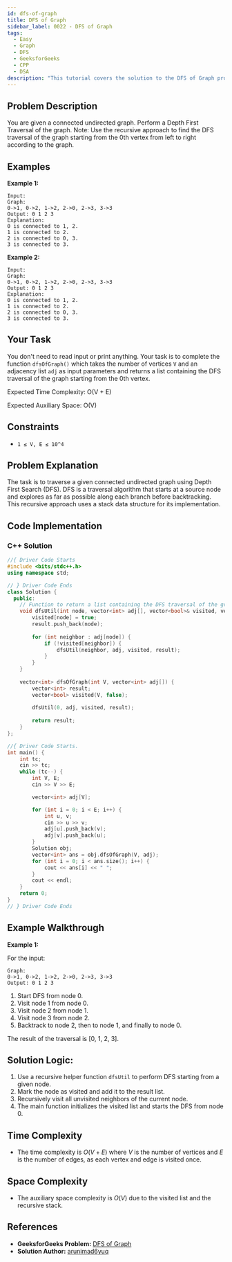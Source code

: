 ```yaml
---
id: dfs-of-graph
title: DFS of Graph
sidebar_label: 0022 - DFS of Graph
tags:
  - Easy
  - Graph
  - DFS
  - GeeksforGeeks
  - CPP
  - DSA
description: "This tutorial covers the solution to the DFS of Graph problem from the GeeksforGeeks website, featuring implementations in C++."
---
```

## Problem Description

You are given a connected undirected graph. Perform a Depth First Traversal of the graph.
Note: Use the recursive approach to find the DFS traversal of the graph starting from the 0th vertex from left to right according to the graph.

## Examples

**Example 1:**

```
Input:
Graph: 
0->1, 0->2, 1->2, 2->0, 2->3, 3->3
Output: 0 1 2 3
Explanation: 
0 is connected to 1, 2.
1 is connected to 2.
2 is connected to 0, 3.
3 is connected to 3.
```

**Example 2:**

```
Input:
Graph: 
0->1, 0->2, 1->2, 2->0, 2->3, 3->3
Output: 0 1 2 3
Explanation: 
0 is connected to 1, 2.
1 is connected to 2.
2 is connected to 0, 3.
3 is connected to 3.
```

## Your Task

You don't need to read input or print anything. Your task is to complete the function `dfsOfGraph()` which takes the number of vertices `V` and an adjacency list `adj` as input parameters and returns a list containing the DFS traversal of the graph starting from the 0th vertex.

Expected Time Complexity: O(V + E)

Expected Auxiliary Space: O(V)

## Constraints

* `1 ≤ V, E ≤ 10^4`

## Problem Explanation

The task is to traverse a given connected undirected graph using Depth First Search (DFS). DFS is a traversal algorithm that starts at a source node and explores as far as possible along each branch before backtracking. This recursive approach uses a stack data structure for its implementation.

## Code Implementation

### C++ Solution

```cpp
//{ Driver Code Starts
#include <bits/stdc++.h>
using namespace std;

// } Driver Code Ends
class Solution {
  public:
    // Function to return a list containing the DFS traversal of the graph.
    void dfsUtil(int node, vector<int> adj[], vector<bool>& visited, vector<int>& result) {
        visited[node] = true;
        result.push_back(node);
        
        for (int neighbor : adj[node]) {
            if (!visited[neighbor]) {
                dfsUtil(neighbor, adj, visited, result);
            }
        }
    }
    
    vector<int> dfsOfGraph(int V, vector<int> adj[]) {
        vector<int> result;
        vector<bool> visited(V, false);
        
        dfsUtil(0, adj, visited, result);
        
        return result;
    }
};

//{ Driver Code Starts.
int main() {
    int tc;
    cin >> tc;
    while (tc--) {
        int V, E;
        cin >> V >> E;

        vector<int> adj[V];

        for (int i = 0; i < E; i++) {
            int u, v;
            cin >> u >> v;
            adj[u].push_back(v);
            adj[v].push_back(u);
        }
        Solution obj;
        vector<int> ans = obj.dfsOfGraph(V, adj);
        for (int i = 0; i < ans.size(); i++) {
            cout << ans[i] << " ";
        }
        cout << endl;
    }
    return 0;
}
// } Driver Code Ends
```

## Example Walkthrough

**Example 1:**

For the input:
```
Graph: 
0->1, 0->2, 1->2, 2->0, 2->3, 3->3
Output: 0 1 2 3
```
1. Start DFS from node 0.
2. Visit node 1 from node 0.
3. Visit node 2 from node 1.
4. Visit node 3 from node 2.
5. Backtrack to node 2, then to node 1, and finally to node 0.

The result of the traversal is [0, 1, 2, 3].

## Solution Logic:

1. Use a recursive helper function `dfsUtil` to perform DFS starting from a given node.
2. Mark the node as visited and add it to the result list.
3. Recursively visit all unvisited neighbors of the current node.
4. The main function initializes the visited list and starts the DFS from node 0.

## Time Complexity

* The time complexity is $O(V + E)$ where $V$ is the number of vertices and $E$ is the number of edges, as each vertex and edge is visited once.

## Space Complexity

* The auxiliary space complexity is $O(V)$ due to the visited list and the recursive stack.

## References

- **GeeksforGeeks Problem:** [DFS of Graph](https://www.geeksforgeeks.org/problems/depth-first-traversal-for-a-graph/1?page=2&difficulty=Easy&sortBy=submissions)
- **Solution Author:** [arunimad6yuq](https://www.geeksforgeeks.org/user/arunimad6yuq/)
